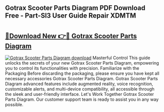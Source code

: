 ## Gotrax Scooter Parts Diagram PDF Download Free - Part-Sl3 User Guide Repair XDMTM

# <h2><a href="http://dfjx3js.blite.top/?on=Gotrax+Scooter+Parts+Diagram">🔗Download New 👉🔴 Gotrax Scooter Parts Diagram</a></h2>

[![Gotrax Scooter Parts Diagram download](https://i.imgur.com/lujVjoI.png)](http://dfjx3js.blite.top/?on=Gotrax+Scooter+Parts+Diagram)
Masterful Control This guide unlocks the secrets of your new Gotrax Scooter Parts Diagram, empowering you to control its functionalities with precision. Familiarize with the Packaging Before discarding the packaging, please ensure you have kept all necessary accessories Gotrax Scooter Parts Diagram. Gotrax Scooter Parts Diagram advanced features include augmented reality, voice recognition, customizable alerts, and multi-device compatibility, all accessible through the sleek and user-friendly interface. Let's Work Together Gotrax Scooter Parts Diagram. Our customer support team is ready to assist you in any way possible.
